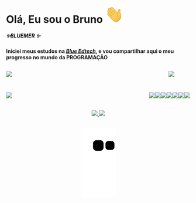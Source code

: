 # Olá, Eu sou o Bruno <img src="https://github.com/Leoruiz197/Leoruiz197/blob/main/img/Hi.gif" width="50px" margin="50px">
##### ✨BLUEMER ✨
#### Iniciei meus estudos na [*Blue Edtech*](https://github.com/blue-edtech), e vou compartilhar aqui o meu progresso no mundo da PROGRAMAÇÃO
##


<p style = display: "inline_block" align = "center" >
  <img align = "left" width = "400px" src="https://github-readme-stats.vercel.app/api?username=SuiCarrot&show_icons=true&theme=great-gatsby"><img width = "400px" src="https://github-readme-streak-stats.herokuapp.com/?user=SuiCarrot&theme=great-gatsby"> 
   <p/>
  
  #
  
<div style = display: "inline block" align = "center" margin = "0px"> 
   <img style = display: "inline_block" align = "left" width = "390" src= "https://github-readme-stats.vercel.app/api/top-langs/?username=SuiCarrot&theme=great-gatsby"><img src="https://img.icons8.com/color/48/000000/javascript--v2.png"/><img src="https://img.icons8.com/color/48/000000/nodejs.png"/><img src="https://img.icons8.com/color/48/000000/git.png"/><img src="https://img.icons8.com/color/48/000000/visual-studio-code-2019.png"/><img src="https://img.icons8.com/color/48/000000/npm.png"/><img src="https://img.icons8.com/color/48/000000/html-5--v1.png"/><img src="https://img.icons8.com/color/48/000000/css3.png"/>
    <div/>

  ##
  <div>
<a href= "https://www.linkedin.com/in/bruno-de-lucca-026369220/"/> <img src="https://img.icons8.com/fluency/48/000000/linkedin.png"/><a href= "https://wa.me/554791038292"> <img src="https://img.icons8.com/color/48/000000/whatsapp--v1.png"/>
   <div/>
   
## 
 
![Snake animation](https://github.com/rafaballerini/rafaballerini/blob/output/github-contribution-grid-snake.svg)
  
  ##

